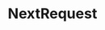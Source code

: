 ---
title: NextRequest
description: API Reference for NextRequest.
source: app/api-reference/functions/next-request
---